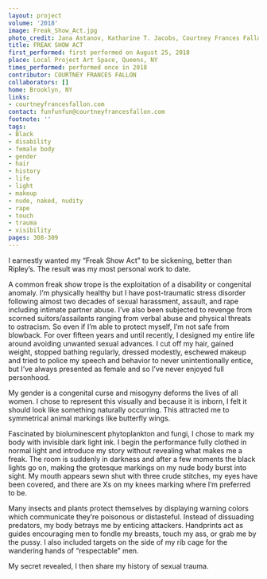 ```yaml
---
layout: project
volume: '2018'
image: Freak_Show_Act.jpg
photo_credit: Jana Astanov, Katharine T. Jacobs, Courtney Frances Fallon
title: FREAK SHOW ACT
first_performed: first performed on August 25, 2018
place: Local Project Art Space, Queens, NY
times_performed: performed once in 2018
contributor: COURTNEY FRANCES FALLON
collaborators: []
home: Brooklyn, NY
links:
- courtneyfrancesfallon.com
contact: funfunfun@courtneyfrancesfallon.com
footnote: ''
tags:
- Black
- disability
- female body
- gender
- hair
- history
- life
- light
- makeup
- nude, naked, nudity
- rape
- touch
- trauma
- visibility
pages: 308-309
---
```




I earnestly wanted my “Freak Show Act” to be sickening, better than Ripley’s. The result was my most personal work to date.

A common freak show trope is the exploitation of a disability or congenital anomaly. I’m physically healthy but I have post-traumatic stress disorder following almost two decades of sexual harassment, assault, and rape including intimate partner abuse. I’ve also been subjected to revenge from scorned suitors/assailants ranging from verbal abuse and physical threats to ostracism. So even if I’m able to protect myself, I’m not safe from blowback. For over fifteen years and until recently, I designed my entire life around avoiding unwanted sexual advances. I cut off my hair, gained weight, stopped bathing regularly, dressed modestly, eschewed makeup and tried to police my speech and behavior to never unintentionally entice, but I’ve always presented as female and so I’ve never enjoyed full personhood.

My gender is a congenital curse and misogyny deforms the lives of all women. I chose to represent this visually and because it is inborn, I felt it should look like something naturally occurring. This attracted me to symmetrical animal markings like butterfly wings.

Fascinated by bioluminescent phytoplankton and fungi, I chose to mark my body with invisible dark light ink. I begin the performance fully clothed in normal light and introduce my story without revealing what makes me a freak. The room is suddenly in darkness and after a few moments the black lights go on, making the grotesque markings on my nude body burst into sight. My mouth appears sewn shut with three crude stitches, my eyes have been covered, and there are Xs on my knees marking where I’m preferred to be.

Many insects and plants protect themselves by displaying warning colors which communicate they’re poisonous or distasteful. Instead of dissuading predators, my body betrays me by enticing attackers. Handprints act as guides encouraging men to fondle my breasts, touch my ass, or grab me by the pussy. I also included targets on the side of my rib cage for the wandering hands of “respectable” men.

My secret revealed, I then share my history of sexual trauma.
